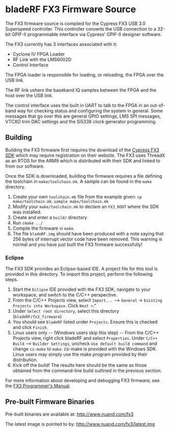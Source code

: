 # bladeRF FX3 Firmware Source #
The FX3 firmware source is compiled for the Cypress FX3 USB 3.0 Superspeed controller.  This controller converts the USB connection to a 32-bit GPIF-II programmable interface via Cypress' GPIF-II designer software.

The FX3 currently has 3 interfaces associated with it:

  - Cyclone IV FPGA Loader
  - RF Link with the LMS6002D
  - Control Interface

The FPGA loader is responsible for loading, or reloading, the FPGA over the USB link.

The RF link ushers the baseband IQ samples between the FPGA and the host over the USB link.

The control interface uses the built in UART to talk to the FPGA in an out-of-band way for checking status and configuring the system in general.  Some messages that go over this are general GPIO settings, LMS SPI messages, VTCXO trim DAC settings and the Si5338 clock generator programming.

## Building ##
Building the FX3 firmware first requires the download of the [Cypress FX3 SDK][cypress_sdk] which may require registration on their website.  The FX3 uses ThreadX as an RTOS for the ARM9 which is distributed with their SDK and linked to from our software.

[cypress_sdk]: http://www.cypress.com/?rID=57990 (Cypress FX3 SDK)

Once the SDK is downloaded, building the firmware requires a file defining the toolchain in `make/toolchain.mk`.  A sample can be found in the `make` directory.

1. Create your own `toolchain.mk` file from the example given: `cp make/toolchain.mk.sample make/toolchain.mk`
2. Modify your `make/toolchain.mk` to declare an `FX3_ROOT` where the SDK was installed.
3. Create and enter a `build/` directory
4. Run `cmake ../`
5. Compile the firmware vi `make`.
6. The file `bladeRF.img` should have been produced with a note saying that 256 bytes of interrupt vector code have been removed.  This warning is normal and you have just built the FX3 firmware successfully!

### Eclipse ###
The FX3 SDK provides an Eclipse-based IDE. A project file for this tool is provided in this directory. To import this project, perform the following steps.

1. Start the `Eclipse` IDE provided with the FX3 SDK, navigate to your workspace, and switch to the C/C++ perspective.
2. From the C/C++ Projects view, select `Import...` --> `General` -> `Existing Projects into Workspace`. Click `Next >`."
3. Under `Select root directory`, select this directory (`bladeRF/fx3_firmware`)
4. You should see `bladeRF` listed under `Projects`. Ensure this is checked and click `Finish`.
5. Linux users only -- (Windows users skip this step) -- From the C/C++ Projects view, right click bladeRF and select `Properties`. Under `C/C++ Build` --> `Builder Settings`, uncheck `Use default build command` and change `cs-make` to `make`. cs-make is provided with the Windows SDK. Linux users may simply use the make program provided by their distribution.
6. Kick off the build! The results here should be the same as those obtained from the command-line build outlined in the previous section.

For more information about developing and debugging FX3 firmware, see the [FX3 Programmer's Manual][fx3_prog_manual].

[fx3_prog_manual]: http://www.cypress.com/?rID=52250  (FX3 Programmer's Manual)

## Pre-built Firmware Binaries ##
Pre-built binaries are available at: http://www.nuand.com/fx3

The latest image is pointed to by: http://www.nuand.com/fx3/latest.img
